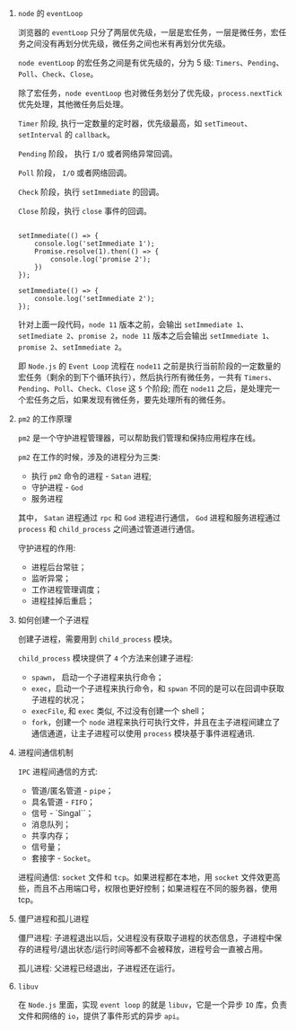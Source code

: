 1. `node` 的 `eventLoop`

    浏览器的 `eventLoop` 只分了两层优先级，一层是宏任务，一层是微任务，宏任务之间没有再划分优先级，微任务之间也米有再划分优先级。

    `node eventLoop` 的宏任务之间是有优先级的，分为 5 级: `Timers`、`Pending`、`Poll`、`Check`、`Close`。

    除了宏任务，`node eventLoop` 也对微任务划分了优先级，`process.nextTick` 优先处理，其他微任务后处理。

    `Timer` 阶段, 执行一定数量的定时器，优先级最高，如 `setTimeout`、`setInterval` 的 `callback`。

    `Pending` 阶段， 执行 `I/O` 或者网络异常回调。

    `Poll` 阶段， `I/O` 或者网络回调。

    `Check` 阶段，执行 `setImmediate` 的回调。

    `Close` 阶段，执行 `close` 事件的回调。

    ```

    setImmediate(() => {
        console.log('setImmediate 1');
        Promise.resolve(1).then(() => {
            console.log('promise 2');
        })
    });

    setImmediate(() => {
        console.log('setImmediate 2');
    });
    ```

    针对上面一段代码，`node 11` 版本之前，会输出 `setImmediate 1`、`setImediate 2`、`promise 2`，`node 11` 版本之后会输出 `setImmediate 1`、`promise 2`、`setImmediate 2`。

    即 `Node.js` 的 `Event Loop` 流程在 `node11` 之前是执行当前阶段的一定数量的宏任务（剩余的到下个循环执行），然后执行所有微任务，一共有 `Timers`、`Pending`、`Poll`、`Check`、`Close` 这 `5` 个阶段; 而在 `node11` 之后，是处理完一个宏任务之后，如果发现有微任务，要先处理所有的微任务。

2. `pm2` 的工作原理

    `pm2` 是一个守护进程管理器，可以帮助我们管理和保持应用程序在线。

    `pm2` 在工作的时候，涉及的进程分为三类: 
    - 执行 `pm2` 命令的进程 - `Satan` 进程;
    - 守护进程 - `God`
    - 服务进程

    其中， `Satan` 进程通过 `rpc` 和 `God` 进程进行通信， `God` 进程和服务进程通过 `process` 和 `child_process` 之间通过管道进行通信。

    守护进程的作用:
    - 进程后台常驻；
    - 监听异常；
    - 工作进程管理调度；
    - 进程挂掉后重启；

3. 如何创建一个子进程

    创建子进程，需要用到 `child_process` 模块。

    `child_process` 模块提供了 `4` 个方法来创建子进程:
    - `spawn`， 启动一个子进程来执行命令；
    - `exec`，启动一个子进程来执行命令，和 `spwan` 不同的是可以在回调中获取子进程的状况；
    - `execFile`, 和 `exec` 类似, 不过没有创建一个 shell；
    - `fork`，创建一个 `node` 进程来执行可执行文件，并且在主子进程间建立了通信通道，让主子进程可以使用 `process` 模块基于事件进程通讯.

4. 进程间通信机制

    `IPC` 进程间通信的方式:
    - 管道/匿名管道 - `pipe`；
    - 具名管道 - `FIFO`；
    - 信号 - `Singal``；
    - 消息队列；
    - 共享内存；
    - 信号量；
    - 套接字 - `Socket`。

    进程间通信: `socket` 文件和 `tcp`。如果进程都在本地，用 `socket` 文件效更高些，而且不占用端口号，权限也更好控制；如果进程在不同的服务器，使用 tcp。

5. 僵尸进程和孤儿进程

    僵尸进程: 子进程退出以后，父进程没有获取子进程的状态信息，子进程中保存的进程号/退出状态/运行时间等都不会被释放，进程号会一直被占用。

    孤儿进程: 父进程已经退出，子进程还在运行。

6. `libuv`

    在 `Node.js` 里面，实现 `event loop` 的就是 `libuv`，它是一个异步 `IO` 库，负责文件和网络的 `io`，提供了事件形式的异步 `api`。

    
